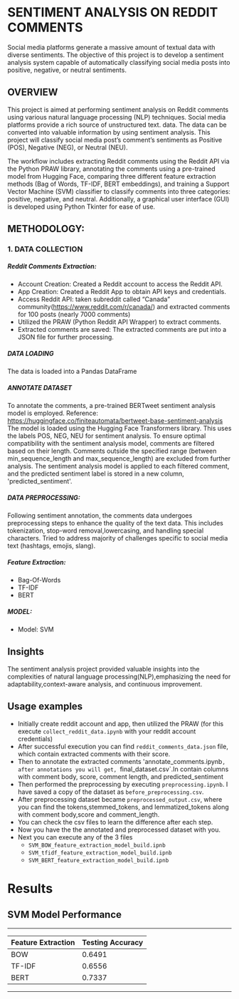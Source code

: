 # SENTIMENT ANALYSIS ON REDDIT COMMENTS 
Social media platforms generate a massive amount of textual data with diverse sentiments. The objective of this project is to develop a sentiment analysis system capable of automatically classifying social media posts into positive, negative, or neutral sentiments.

## OVERVIEW
This project is aimed at performing sentiment analysis on Reddit comments using various natural language processing (NLP) techniques. Social media platforms provide a rich source of unstructured text.
data. The data can be converted into valuable information by using sentiment analysis. This project will classify social media post’s comment’s sentiments as Positive (POS), Negative (NEG),
or Neutral (NEU).

The workflow includes extracting Reddit comments using the Reddit API via the Python PRAW library, annotating the comments using a pre-trained model from Hugging Face, comparing three different feature extraction methods (Bag of Words, TF-IDF, BERT embeddings), and training a Support Vector Machine (SVM) classifier to classify comments into three categories: positive, negative, and neutral. Additionally, a graphical user interface (GUI) is developed using Python Tkinter for ease of use.

## METHODOLOGY:
### 1. DATA COLLECTION
##### Reddit Comments Extraction:
* Account Creation: Created a Reddit account to access the Reddit API.
* App Creation: Created a Reddit App to obtain API keys and credentials.
* Access Reddit API: taken subreddit called “Canada” community(https://www.reddit.com/r/canada/) and extracted comments for 100 posts (nearly 7000 comments) 
* Utilized the PRAW (Python Reddit API Wrapper) to extract comments. 
* Extracted comments are saved: The extracted comments are put into a JSON file for further processing.
##### DATA LOADING
The data is loaded into a Pandas DataFrame
##### ANNOTATE DATASET
To annotate the comments, a pre-trained BERTweet sentiment analysis model is employed.
Reference: https://huggingface.co/finiteautomata/bertweet-base-sentiment-analysis
The model is loaded using the Hugging Face Transformers library.
This uses the labels POS, NEG, NEU for sentiment analysis.
To ensure optimal compatibility with the sentiment analysis model, comments are filtered based on their length.
Comments outside the specified range (between min_sequence_length and max_sequence_length) are excluded from further analysis.
The sentiment analysis model is applied to each filtered comment, and the predicted sentiment label is stored in a new column, 'predicted_sentiment'.
##### DATA PREPROCESSING:
Following sentiment annotation, the comments data undergoes preprocessing steps to enhance the quality of the text data. This includes tokenization, stop-word removal,lowercasing, and handling special             characters.
Tried to address majority of challenges specific to social media text (hashtags, emojis, slang).
##### Feature Extraction:
* Bag-Of-Words
* TF-IDF
* BERT
##### MODEL:
* Model: SVM
## Insights
The sentiment analysis project provided valuable insights into the complexities of natural language processing(NLP),emphasizing the need for adaptability,context-aware analysis, and continuous improvement.

## Usage examples
* Initially create reddit account and app, then utilized the PRAW (for this execute `collect_reddit_data.ipynb` with your reddit account credentials)
* After successful execution you can find `reddit_comments_data.json` file, which contain extracted comments with their score.
* Then to annotate the extracted comments 'annotate_comments.ipynb`, after annotations you will get, `final_dataset.csv`.In contain columns with comment body, score, comment length, and predicted_sentiment
* Then performed the preprocessing by executing `preprocessing.ipynb`. I have saved a copy of the dataset as `before_preprocessing.csv`.
* After preprocessing dataset became `preprocessed_output.csv`, where you can find the tokens,stemmed_tokens, and lemmatized_tokens along with comment body,score and comment_length.
* You can check the csv files to learn the difference after each step.
* Now you have the the annotated and preprocessed dataset with you.
* Next you can execute any of the 3 files
  - `SVM_BOW_feature_extraction_model_build.ipnb`
  - `SVM_tfidf_feature_extraction_model_build.ipnb`
  - `SVM_BERT_feature_extraction_model_build.ipnb`
# Results

## SVM Model Performance 
-------------------------------------------
| Feature Extraction |  Testing Accuracy  |
| ------------------ | ------------------ | 
| BOW                | 0.6491             |
| TF-IDF             | 0.6556             |
| BERT               | 0.7337            |
-------------------------------------------


